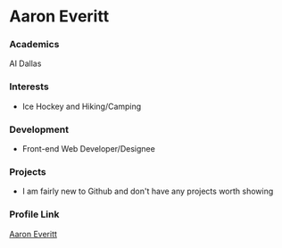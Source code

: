 # Aaron Everitt

### Academics

AI Dallas

### Interests

- Ice Hockey and Hiking/Camping

### Development

- Front-end Web Developer/Designee

### Projects

- I am fairly new to Github and don't have any projects worth showing

### Profile Link

[Aaron Everitt](https://github.com/aeveritt84)
